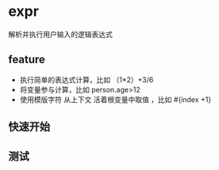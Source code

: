 # expr
解析并执行用户输入的逻辑表达式

## feature
- 执行简单的表达式计算，比如 （1*2）+3/6
- 将变量参与计算，比如 person.age>12
- 使用模版字符 从上下文 活着根变量中取值 ，比如 #{index +1}

## 快速开始

## 测试